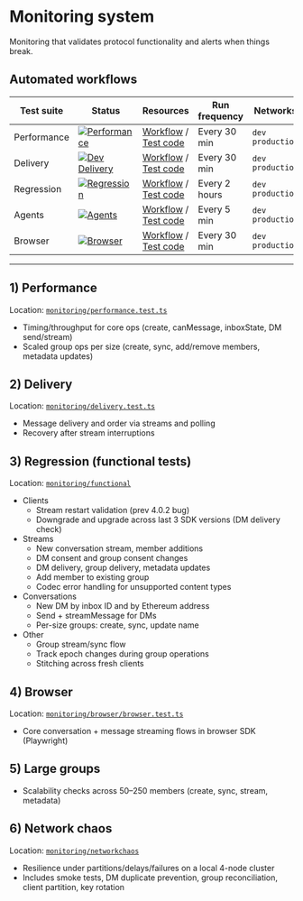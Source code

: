 # Monitoring system

Monitoring that validates protocol functionality and alerts when things break.

## Automated workflows

| Test suite  | Status                                                                                                                                                                       | Resources                                                                                                                                                                         | Run frequency | Networks           |
| ----------- | ---------------------------------------------------------------------------------------------------------------------------------------------------------------------------- | --------------------------------------------------------------------------------------------------------------------------------------------------------------------------------- | ------------- | ------------------ |
| Performance | [![Performance](https://github.com/xmtp/xmtp-qa-tools/actions/workflows/Performance.yml/badge.svg)](https://github.com/xmtp/xmtp-qa-tools/actions/workflows/Performance.yml) | [Workflow](https://github.com/xmtp/xmtp-qa-tools/actions/workflows/Performance.yml) / [Test code](https://github.com/xmtp/xmtp-qa-tools/tree/main/monitoring/performance.test.ts) | Every 30 min  | `dev` `production` |
| Delivery    | [![Dev Delivery](https://github.com/xmtp/xmtp-qa-tools/actions/workflows/Delivery.yml/badge.svg)](https://github.com/xmtp/xmtp-qa-tools/actions/workflows/Delivery.yml)      | [Workflow](https://github.com/xmtp/xmtp-qa-tools/actions/workflows/Delivery.yml) / [Test code](https://github.com/xmtp/xmtp-qa-tools/tree/main/monitoring/delivery.test.ts)       | Every 30 min  | `dev` `production` |
| Regression  | [![Regression](https://github.com/xmtp/xmtp-qa-tools/actions/workflows/Regression.yml/badge.svg)](https://github.com/xmtp/xmtp-qa-tools/actions/workflows/Regression.yml)    | [Workflow](https://github.com/xmtp/xmtp-qa-tools/actions/workflows/Regression.yml) / [Test code](https://github.com/xmtp/xmtp-qa-tools/tree/main/monitoring/functional)           | Every 2 hours | `dev` `production` |
| Agents      | [![Agents](https://github.com/xmtp/xmtp-qa-tools/actions/workflows/Agents.yml/badge.svg)](https://github.com/xmtp/xmtp-qa-tools/actions/workflows/Agents.yml)                | [Workflow](https://github.com/xmtp/xmtp-qa-tools/actions/workflows/Agents.yml) / [Test code](https://github.com/xmtp/xmtp-qa-tools/tree/main/monitoring/agents)                   | Every 5 min   | `dev` `production` |
| Browser     | [![Browser](https://github.com/xmtp/xmtp-qa-tools/actions/workflows/Browser.yml/badge.svg)](https://github.com/xmtp/xmtp-qa-tools/actions/workflows/Browser.yml)             | [Workflow](https://github.com/xmtp/xmtp-qa-tools/actions/workflows/Browser.yml) / [Test code](https://github.com/xmtp/xmtp-qa-tools/tree/main/monitoring/browser/browser.test.ts) | Every 30 min  | `dev` `production` |

---

## 1) Performance
Location: [`monitoring/performance.test.ts`](../monitoring/performance.test.ts)

- Timing/throughput for core ops (create, canMessage, inboxState, DM send/stream)
- Scaled group ops per size (create, sync, add/remove members, metadata updates)

## 2) Delivery
Location: [`monitoring/delivery.test.ts`](../monitoring/delivery.test.ts)

- Message delivery and order via streams and polling
- Recovery after stream interruptions

## 3) Regression (functional tests)
Location: [`monitoring/functional`](../monitoring/functional)

- Clients
  - Stream restart validation (prev 4.0.2 bug)
  - Downgrade and upgrade across last 3 SDK versions (DM delivery check)
- Streams
  - New conversation stream, member additions
  - DM consent and group consent changes
  - DM delivery, group delivery, metadata updates
  - Add member to existing group
  - Codec error handling for unsupported content types
- Conversations
  - New DM by inbox ID and by Ethereum address
  - Send + streamMessage for DMs
  - Per-size groups: create, sync, update name
- Other
  - Group stream/sync flow
  - Track epoch changes during group operations
  - Stitching across fresh clients

## 4) Browser
Location: [`monitoring/browser/browser.test.ts`](../monitoring/browser/browser.test.ts)

- Core conversation + message streaming flows in browser SDK (Playwright)

## 5) Large groups

- Scalability checks across 50–250 members (create, sync, stream, metadata)

## 6) Network chaos
Location: [`monitoring/networkchaos`](../monitoring/networkchaos)

- Resilience under partitions/delays/failures on a local 4-node cluster
- Includes smoke tests, DM duplicate prevention, group reconciliation, client partition, key rotation
